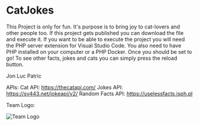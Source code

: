 # CatJokes
This Project is only for fun.
It's purpose is to bring joy to cat-lovers and other people too.
If this project gets published you can download the file  and execute it.
If you want to be able to execute the project you will need the PHP server extension for Visual Studio Code.
You also need to have PHP installed on your computer or a PHP Docker.
Once you should be set to go!
To see other facts, jokes and cats you can simply press the reload button.

Jon
Luc
Patric

APIs:
Cat API: https://thecatapi.com/
Jokes API: https://sv443.net/jokeapi/v2/
Random Facts API: https://uselessfacts.jsph.pl

Team Logo:

![Team Logo](https://64.media.tumblr.com/87ecce165898ff7a954c075b166e4dea/458d5e5127d14578-7c/s250x400/c5c3f8100bde31bfb98f926948ef47f3ee1fd270.png)
